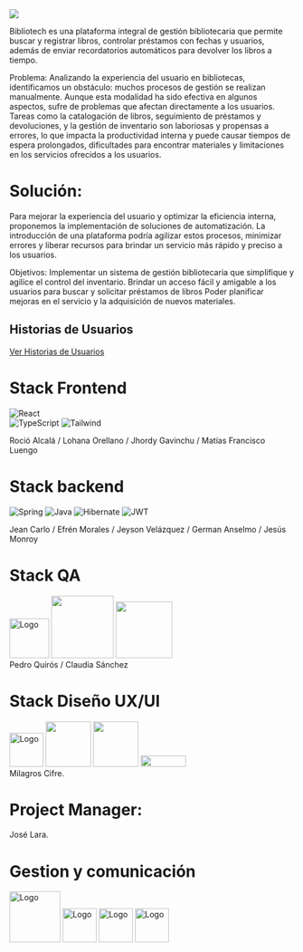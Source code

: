  <img src="https://i.ibb.co/bFWKx6c/Bibliotech-1.png"/>

  Bibliotech es una plataforma integral de gestión bibliotecaria que permite  buscar y registrar libros, controlar préstamos con fechas y usuarios, además de enviar recordatorios automáticos para devolver los libros a tiempo.


Problema:
  Analizando la experiencia del usuario en bibliotecas, identificamos un obstáculo: muchos procesos de gestión se realizan manualmente. Aunque esta modalidad ha sido efectiva en algunos aspectos, sufre de problemas que afectan directamente a los usuarios. Tareas como la catalogación de libros, seguimiento de préstamos y devoluciones, y la gestión de inventario son laboriosas y propensas a errores, lo que impacta la productividad interna y puede causar tiempos de espera prolongados, dificultades para encontrar materiales y limitaciones en los servicios ofrecidos a los usuarios.

# Solución:

  Para mejorar la experiencia del usuario y optimizar la eficiencia interna, proponemos la implementación de soluciones de automatización. La introducción de una plataforma podría agilizar estos procesos, minimizar errores y liberar recursos para brindar un servicio más rápido y preciso a los usuarios.

Objetivos:
  Implementar un sistema de gestión bibliotecaria que simplifique y agilice el control del inventario.
Brindar un acceso fácil y amigable a los usuarios para buscar y solicitar préstamos de libros
Poder planificar mejoras en el servicio y la adquisición de nuevos materiales.

## Historias de Usuarios
<a  href="https://docs.google.com/document/d/1sUp5d79Wj9pCMmNlVJ3CasRsjxBZpcl_KA0-kB5ck0M/edit?usp=sharing">
Ver Historias de Usuarios</a>
<div>

# Stack Frontend
![React](https://img.shields.io/badge/-ReactJs-61DAFB?logo=react&logoColor=white&style=for-the-badge)           
![TypeScript](https://img.shields.io/badge/TypeScript-blue.svg?style=for-the-badge&logo=TypeScript&logoColor=white)
![Tailwind](https://img.shields.io/badge/Tailwind_CSS-38B2AC?style=for-the-badge&logo=tailwind-css&logoColor=white)   

 Roció Alcalá / Lohana Orellano / Jhordy Gavinchu / Matías Francisco Luengo


# Stack backend
![Spring](https://img.shields.io/badge/Spring-6DB33F?style=for-the-badge&logo=spring&logoColor=white)
![Java](https://img.shields.io/badge/Java-ED8B00?style=for-the-badge&logo=java&logoColor=white)
![Hibernate](https://img.shields.io/badge/Hibernate-59666C?style=for-the-badge&logo=Hibernate&logoColor=white)
![JWT](https://img.shields.io/badge/JWT-black?style=for-the-badge&logo=JSON%20web%20tokens)

Jean Carlo / Efrén Morales / Jeyson Velázquez / German Anselmo / Jesús Monroy

# Stack QA
<div align="start">
<img src="https://cdn.jsdelivr.net/gh/devicons/devicon/icons/trello/trello-plain-wordmark.svg" alt="Logo" width="70" height="70">
<img width="110"  src="https://img.shields.io/badge/Google%20Sheets-green"/>
<img width="100"  src="https://img.shields.io/badge/Google%20Docs-blue"/>
</div>
Pedro Quirós / Claudia Sánchez

# Stack Diseño UX/UI
<div>
 <img src="https://cdn.jsdelivr.net/gh/devicons/devicon/icons/figma/figma-original.svg" alt="Logo" width="60" height="60">
 <img width="80"  src="https://img.shields.io/badge/Whimsical-purple"/>
 <img width="80"  src="https://img.shields.io/badge/Notion-black"/>
 <img width="80" height="20"  src="https://img.shields.io/badge/Adobe%20Photoshop-red"/>
</div>
Milagros Cifre.

# Project Manager:  
José Lara.

# Gestion y comunicación

<DIV>
 <img src="https://cdn.jsdelivr.net/gh/devicons/devicon/icons/trello/trello-plain-wordmark.svg" alt="Logo" width="90" height="90">
  <img src="https://cdn.jsdelivr.net/gh/devicons/devicon/icons/figma/figma-original.svg" alt="Logo" width="60" height="60">
  <img src="https://cdn.jsdelivr.net/gh/devicons/devicon/icons/slack/slack-original.svg" alt="Logo" width="60" height="60">
<img src="https://img.icons8.com/color/480/discord-new-logo.png" alt="Logo" width="60" height="60">
</DIV>
